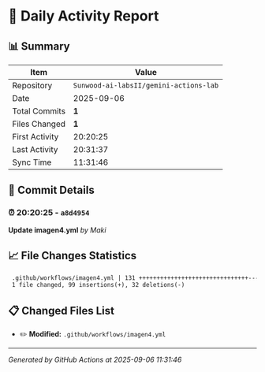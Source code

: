 # 📅 Daily Activity Report

## 📊 Summary
| Item | Value |
|------|-------|
| Repository | `Sunwood-ai-labsII/gemini-actions-lab` |
| Date | 2025-09-06 |
| Total Commits | **1** |
| Files Changed | **1** |
| First Activity | 20:20:25 |
| Last Activity | 20:31:37 |
| Sync Time | 11:31:46 |

## 📝 Commit Details

### ⏰ 20:20:25 - `a8d4954`
**Update imagen4.yml**
*by Maki*

## 📈 File Changes Statistics

```diff
 .github/workflows/imagen4.yml | 131 +++++++++++++++++++++++++++++++-----------
 1 file changed, 99 insertions(+), 32 deletions(-)
```

## 📋 Changed Files List

- ✏️ **Modified:** `.github/workflows/imagen4.yml`

---
*Generated by GitHub Actions at 2025-09-06 11:31:46*
